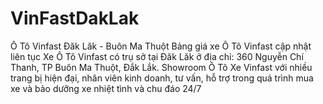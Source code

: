 # VinFastDakLak
Ô Tô Vinfast Đăk Lăk - Buôn Ma Thuột Bảng giá xe Ô Tô Vinfast cập nhật liên tục Xe Ô Tô Vinfast có trụ sở tại Đăk Lăk ở địa chỉ: 360 Nguyễn Chí Thanh, TP Buôn Ma Thuột, Đắk Lắk. Showroom Ô Tô Xe Vinfast với nhiều trang bị hiện đại, nhân viên kinh doanh, tư vấn, hỗ trợ trong quá trình mua xe và bảo dưỡng xe nhiệt tình và chu đáo 24/7
